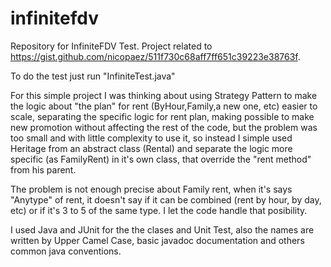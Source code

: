 # infinitefdv
Repository for InfiniteFDV Test.
Project related to https://gist.github.com/nicopaez/511f730c68aff7ff651c39223e38763f.

To do the test just run "InfiniteTest.java"

For this simple project I was thinking about using Strategy Pattern to make the logic about "the plan" for rent (ByHour,Family,a new one, etc) easier to scale, separating the specific logic for rent plan, making possible to make new promotion without affecting the rest of the code, but the problem was too small and with little complexity to use it, so instead I simple used Heritage from an abstract class (Rental) and separate the logic more specific (as FamilyRent) in it's own class, that override the "rent method" from his parent.

The problem is not enough precise about Family rent, when it's says "Anytype" of rent, it doesn't say if it can be combined (rent by hour, by day, etc) or if it's 3 to 5 of the same type. I let the code handle that posibility.


I used Java and JUnit for the the clases and Unit Test, also the names are written by Upper Camel Case, basic javadoc documentation and others common java conventions. 


